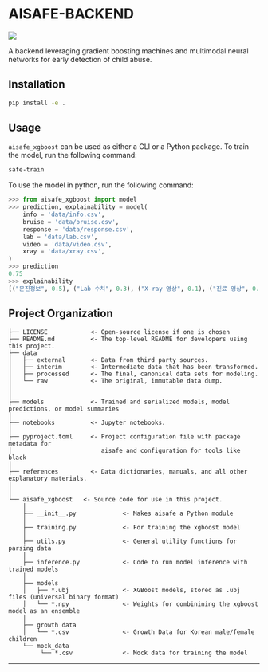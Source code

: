 # AISAFE-BACKEND

<a target="_blank" href="https://cookiecutter-data-science.drivendata.org/">
    <img src="https://img.shields.io/badge/CCDS-Project%20template-328F97?logo=cookiecutter" />
</a>

A backend leveraging gradient boosting machines and multimodal neural networks for early detection of child abuse. 

## Installation

```bash
pip install -e .
```

## Usage

`aisafe_xgboost` can be used as either a CLI or a Python package. 
To train the model, run the following command:

```bash
safe-train
```

To use the model in python, run the following command:

```python
>>> from aisafe_xgboost import model
>>> prediction, explainability = model(
    info = 'data/info.csv',
    bruise = 'data/bruise.csv',
    response = 'data/response.csv',
    lab = 'data/lab.csv',
    video = 'data/video.csv',
    xray = 'data/xray.csv',
)
>>> prediction 
0.75
>>> explainability 
[("문진정보", 0.5), ("Lab 수치", 0.3), ("X-ray 영상", 0.1), ("진료 영상", 0.1), ("신체 계측치", 0.0), ("멍 정보", 0.0)]
```



## Project Organization

```
├── LICENSE            <- Open-source license if one is chosen
├── README.md          <- The top-level README for developers using this project.
├── data
│   ├── external       <- Data from third party sources.
│   ├── interim        <- Intermediate data that has been transformed.
│   ├── processed      <- The final, canonical data sets for modeling.
│   └── raw            <- The original, immutable data dump.
│
│
├── models             <- Trained and serialized models, model predictions, or model summaries
│
├── notebooks          <- Jupyter notebooks. 
│
├── pyproject.toml     <- Project configuration file with package metadata for 
│                         aisafe and configuration for tools like black
│
├── references         <- Data dictionaries, manuals, and all other explanatory materials.
│
│
└── aisafe_xgboost   <- Source code for use in this project.
    │
    ├── __init__.py             <- Makes aisafe a Python module
    │
    ├── training.py             <- For training the xgboost model
    │
    ├── utils.py                <- General utility functions for parsing data
    │
    ├── inference.py            <- Code to run model inference with trained models
    │
    ├── models                
    │   ├── *.ubj               <- XGBoost models, stored as .ubj files (universal binary format) 
    │   └── *.npy               <- Weights for combinining the xgboost model as an ensemble        
    │
    ├── growth data                 
    │   └── *.csv               <- Growth Data for Korean male/female children
    └── mock_data
         └── *.csv              <- Mock data for training the model
```
--------

